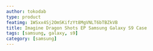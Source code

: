 ```yaml
---
author: tokodab
type: product
featimg: 1WSxx4Sj2OmSKifzYt8MgVNLT6bTBZkVB
title: Imagine Dragon Shots EP Samsung Galaxy S9 Case
tags: [samsung, galaxy, s9]
category: [samsung]
---
```

